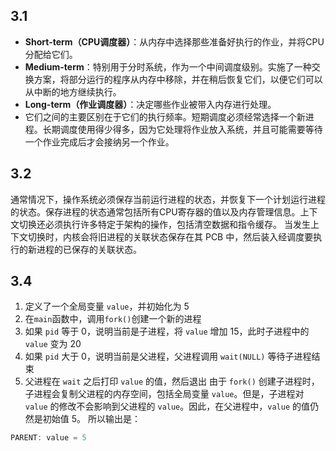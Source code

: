 ## 3.1
- **Short-term（CPU调度器）**：从内存中选择那些准备好执行的作业，并将CPU分配给它们。
- **Medium-term**：特别用于分时系统，作为一个中间调度级别。实施了一种交换方案，将部分运行的程序从内存中移除，并在稍后恢复它们，以便它们可以从中断的地方继续执行。
- **Long-term（作业调度器）**：决定哪些作业被带入内存进行处理。
- 它们之间的主要区别在于它们的执行频率。短期调度必须经常选择一个新进程。长期调度使用得少得多，因为它处理将作业放入系统，并且可能需要等待一个作业完成后才会接纳另一个作业。

## 3.2
通常情况下，操作系统必须保存当前运行进程的状态，并恢复下一个计划运行进程的状态。保存进程的状态通常包括所有CPU寄存器的值以及内存管理信息。上下文切换还必须执行许多特定于架构的操作，包括清空数据和指令缓存。
当发生上下文切换时，内核会将旧进程的关联状态保存在其 PCB 中，然后装入经调度要执行的新进程的已保存的关联状态。

## 3.4
1. 定义了一个全局变量 `value`，并初始化为 5
2. 在`main`函数中，调用`fork()`创建一个新的进程
3. 如果 `pid` 等于 0，说明当前是子进程，将 `value` 增加 15，此时子进程中的 `value` 变为 20
4. 如果 `pid` 大于 0，说明当前是父进程，父进程调用 `wait(NULL)` 等待子进程结束
5. 父进程在 `wait` 之后打印 `value` 的值，然后退出
由于 `fork()` 创建子进程时，子进程会复制父进程的内存空间，包括全局变量 `value`。但是，子进程对 `value` 的修改不会影响到父进程的 `value`。因此，在父进程中，`value` 的值仍然是初始值 5。
所以输出是：
```C
PARENT: value = 5
```

